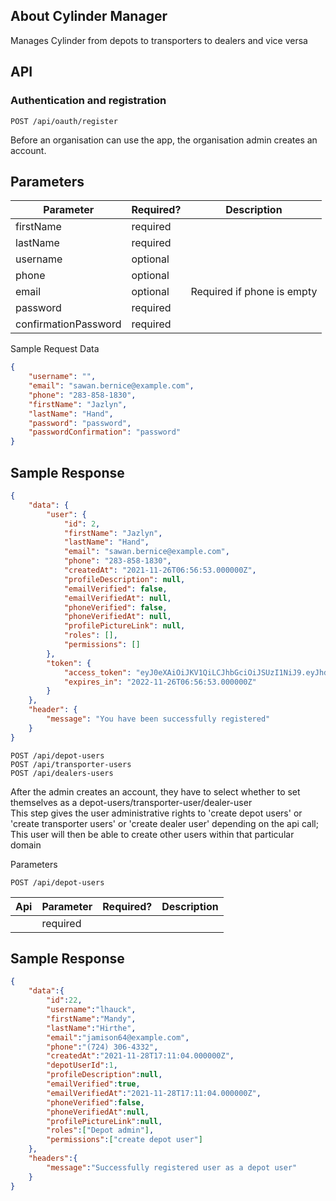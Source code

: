 
## About Cylinder Manager

Manages Cylinder from depots to transporters to dealers and vice versa


## API

### Authentication and registration

`POST /api/oauth/register`

Before an organisation can use the app, the organisation admin creates an account. 

Parameters
---

| Parameter |Required? | Description |
| ---------------|----------------|----------|
| firstName |required| |
| lastName |required| |
| username | optional | |
| phone |optional| |
| email | optional |Required if phone is empty |
| password |required| |
| confirmationPassword |required| |

Sample Request Data

```json
{
    "username": "",
    "email": "sawan.bernice@example.com",
    "phone": "283-858-1830",
    "firstName": "Jazlyn",
    "lastName": "Hand",
    "password": "password",
    "passwordConfirmation": "password"
}
```

Sample Response
---

```json
{
    "data": {
        "user": {
            "id": 2,
            "firstName": "Jazlyn",
            "lastName": "Hand",
            "email": "sawan.bernice@example.com",
            "phone": "283-858-1830",
            "createdAt": "2021-11-26T06:56:53.000000Z",
            "profileDescription": null,
            "emailVerified": false,
            "emailVerifiedAt": null,
            "phoneVerified": false,
            "phoneVerifiedAt": null,
            "profilePictureLink": null,
            "roles": [],
            "permissions": []
        },
        "token": {
            "access_token": "eyJ0eXAiOiJKV1QiLCJhbGciOiJSUzI1NiJ9.eyJhdWQiOiIxIiwianRpIjoiN2MwZWU1NjE0ZmFjMjhlZTJjNmE2ZmI1NTM1MWI4ODQzNWI2ZjlmNTVjM2E5NTQ0MmE5ZjhjMzE0NzEyOGJmY2UwMDU5ZDJkNjg5ZDM2ZDEiLCJpYXQiOjE2Mzc5MDk4MTMuNDE3MjAxLCJuYmYiOjE2Mzc5MDk4MTMuNDE3MjA1LCJleHAiOjE2Njk0NDU4MTMuMzk4Njk0LCJzdWIiOiIyIiwic2NvcGVzIjpbIioiXX0.uAKUZQ-zCrRg5JZ-6nYxrpWl73WaiqqoC-EVsAmaQfnlZ5o28OTmgDAuIICxu0QzrBIVNTFUVjGrNRS-XoZn5BNoOidIMYCoLDVkfB40z0iGnU7uVKs-6e30hlRrCtpc9M0FmagdewYWIEqvwLbbdIGkxa69udme-S8KpQ-pC_f0ejWmhLaIB9-OFB4PoS1BwIV2JFsf10dD_uvFWvc7PKKaW1NLc14jOa6DSl24BPVZN8XyLEEUi2tAde-bJ4RW2k_8FIqVEyHozSVF52S38q-4NqZRgu94wvRDB6u4uhRipP67UrXBnw-JkdcIZlx0EFPg8nx8gcwSKkrsAXOECW0yTCGBKAahCyJ2xzWaIXowGNcCyZpM7OHPO_oDiHZz-DPj0sxMwnkelA69B-RA-bC-NdjLQcCuf5gKgACTm0q4EkWJ8YC0DER0NojaeHJIHnY_LPFQK74XvBoNnDI47VDC3yxnezrrRCOY-GGcjoFEG1sRs93WVl4HjFQosQweC2TAVrKfQHfoVBgHtkxfMqNMyc1i4tveP84VbN1GbyMCc_TXAOUilfff6_yfOcDUsRrZ-D9z8tf-b3nMGEx1rnEBSDpKQJkSauOdUqnzZ1-CZrJ6axcoxMcYJbuq6FD2u2wuImT1iBDnCPsUFG3c5HVlbppl-T1jhaospxpbkUY",
            "expires_in": "2022-11-26T06:56:53.000000Z"
        }
    },
    "header": {
        "message": "You have been successfully registered"
    }
}
```

`POST /api/depot-users`<br>
`POST /api/transporter-users`<br>
`POST /api/dealers-users`

After the admin creates an account, they have to select whether to set themselves as a depot-users/transporter-user/dealer-user <br>
This step gives the user administrative rights to 'create depot users' or 'create transporter users' or 'create dealer user' depending on the api call;<br>
This user will then be able to create other users within that particular domain

Parameters

`POST /api/depot-users`

| Api | Parameter |Required? | Description |
| ---------------|----------------|----------|---------|
|  |required| |

Sample Response
---
```json
{
    "data":{
        "id":22,
        "username":"lhauck",
        "firstName":"Mandy",
        "lastName":"Hirthe",
        "email":"jamison64@example.com",
        "phone":"(724) 306-4332",
        "createdAt":"2021-11-28T17:11:04.000000Z",
        "depotUserId":1,
        "profileDescription":null,
        "emailVerified":true,
        "emailVerifiedAt":"2021-11-28T17:11:04.000000Z",
        "phoneVerified":false,
        "phoneVerifiedAt":null,
        "profilePictureLink":null,
        "roles":["Depot admin"],
        "permissions":["create depot user"]
    },
    "headers":{
        "message":"Successfully registered user as a depot user"
    }
}


```
